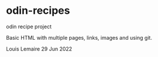 # odin-recipes
odin recipe project

Basic HTML with multiple pages, links, images 
and using git.

Louis Lemaire 29 Jun 2022

